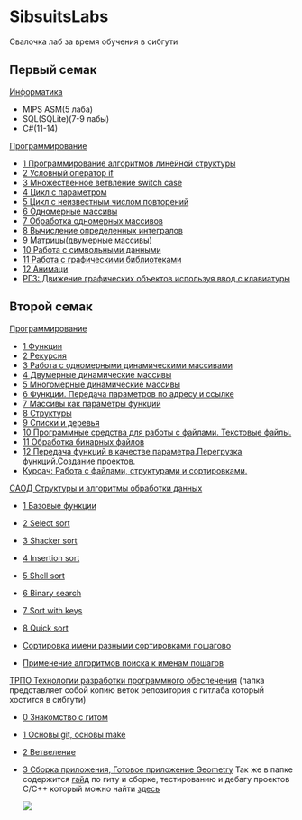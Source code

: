 # SibsuitsLabs

Свалочка лаб за время обучения в сибгути

## Первый семак
[Информатика](https://github.com/cppshizoidS/SibsuitsLabs/tree/main/1_semestr/Informatica) 
- MIPS ASM(5 лаба)
- SQL(SQLite)(7-9 лабы)
- C#(11-14)

[Программирование](https://github.com/cppshizoidS/SibsuitsLabs/tree/main/1_semestr/Programming)
- [1 Программирование алгоритмов линейной структуры](https://github.com/cppshizoidS/SibsuitsLabs/tree/main/1_semestr/Programming/1_lab)
- [2 Условный оператор if](https://github.com/cppshizoidS/SibsuitsLabs/tree/main/1_semestr/Programming/2_lab)
- [3 Множественное ветвление switch case](https://github.com/cppshizoidS/SibsuitsLabs/tree/main/1_semestr/Programming/3_lab)
- [4 Цикл с параметром](https://github.com/cppshizoidS/SibsuitsLabs/tree/main/1_semestr/Programming/4_lab)
- [5 Цикл с неизвестным числом повторений](https://github.com/cppshizoidS/SibsuitsLabs/tree/main/1_semestr/Programming/5_lab)
- [6 Одномерные массивы](https://github.com/cppshizoidS/SibsuitsLabs/tree/main/1_semestr/Programming/6_lab)
- [7 Обработка одномерных массивов](https://github.com/cppshizoidS/SibsuitsLabs/tree/main/1_semestr/Programming/7_lab)
- [8 Вычисление определенных интегралов](https://github.com/cppshizoidS/SibsuitsLabs/tree/main/1_semestr/Programming/8_lab)
- [9 Матрицы(двумерные массивы)](https://github.com/cppshizoidS/SibsuitsLabs/tree/main/1_semestr/Programming/9_lab)
- [10 Работа с символьными данными](https://github.com/cppshizoidS/SibsuitsLabs/tree/main/1_semestr/Programming/10_lab)
- [11 Работа с графическими библиотеками](https://github.com/cppshizoidS/SibsuitsLabs/tree/main/1_semestr/Programming/11_lab)
- [12 Анимаци](https://github.com/cppshizoidS/SibsuitsLabs/tree/main/1_semestr/Programming/12_lab)
- [РГЗ: Движение графических объектов используя ввод с клавиатуры](https://github.com/cppshizoidS/SibsuitsLabs/tree/main/1_semestr/Programming/kontr)

## Второй семак

[Программирование](https://github.com/cppshizoidS/SibsuitsLabs/tree/main/2semester/Programming)
- [1 Функции](https://github.com/cppshizoidS/SibsuitsLabs/tree/main/2semester/Programming/1_lab)
- [2 Рекурсия](https://github.com/cppshizoidS/SibsuitsLabs/tree/main/2semester/Programming/2_lab)
- [3 Работа с одномерными динамическими массивами](https://github.com/cppshizoidS/SibsuitsLabs/tree/main/2semester/Programming/3_lab)
- [4 Двумерные динамические массивы](https://github.com/cppshizoidS/SibsuitsLabs/tree/main/2semester/Programming/4_lab)
- [5 Многомерные динамические массивы](https://github.com/cppshizoidS/SibsuitsLabs/tree/main/2semester/Programming/5_lab)
- [6 Функции. Передача параметров по адресу и ссылке](https://github.com/cppshizoidS/SibsuitsLabs/tree/main/2semester/Programming/6_lab)
- [7 Массивы как параметры функций](https://github.com/cppshizoidS/SibsuitsLabs/tree/main/2semester/Programming/7_lab)
- [8 Структуры](https://github.com/cppshizoidS/SibsuitsLabs/tree/main/2semester/Programming/8_lab)
- [9 Cписки и деревья](https://github.com/cppshizoidS/SibsuitsLabs/tree/main/2semester/Programming/9_lab)
- [10 Программные средства для работы с файлами. Текстовые файлы.](https://github.com/cppshizoidS/SibsuitsLabs/tree/main/2semester/Programming/10_lab)
- [11 Обработка бинарных файлов](https://github.com/cppshizoidS/SibsuitsLabs/tree/main/2semester/Programming/11_lab)
- [12 Передача функций в качестве параметра.Перегрузка функций.Создание проектов.](https://github.com/cppshizoidS/SibsuitsLabs/tree/main/2semester/Programming/12_lab)
- [Курсач: Работа с файлами, структурами и сортировками.](https://github.com/cppshizoidS/SibsuitsLabs/tree/main/2semester/Programming/Course_work)

[САОД Структуры и алгоритмы обработки данных ](https://github.com/cppshizoidS/SibsuitsLabs/tree/main/2semester/SAOD)
- [1 Базовые функции](https://github.com/cppshizoidS/SibsuitsLabs/tree/main/2semester/SAOD/1_lab)
- [2 Select sort](https://github.com/cppshizoidS/SibsuitsLabs/tree/main/2semester/SAOD/2_lab)
- [3 Shacker sort](https://github.com/cppshizoidS/SibsuitsLabs/tree/main/2semester/SAOD/3_lab)
- [4 Insertion sort](https://github.com/cppshizoidS/SibsuitsLabs/tree/main/2semester/SAOD/4_lab)
- [5 Shell sort](https://github.com/cppshizoidS/SibsuitsLabs/tree/main/2semester/SAOD/5_lab)
- [6 Binary search](https://github.com/cppshizoidS/SibsuitsLabs/tree/main/2semester/SAOD/6_lab)
- [7 Sort with keys](https://github.com/cppshizoidS/SibsuitsLabs/tree/main/2semester/SAOD/7_lab)
- [8 Quick sort](https://github.com/cppshizoidS/SibsuitsLabs/tree/main/2semester/SAOD/8_lab)

- [Сортировка имени разными сортировками пошагово](https://github.com/cppshizoidS/SibsuitsLabs/blob/main/2semester/SAOD/name_sort/main.py)
- [Применение алгоритмов поиска к именам пошагов](https://github.com/cppshizoidS/SibsuitsLabs/blob/main/2semester/SAOD/name_searchs/main.py)


[ТРПО Технологии разработки программного обеспечения](https://github.com/cppshizoidS/SibsuitsLabs/tree/main/2semester/TRPO) (папка представляет собой копию веток репозитория с гитлаба который хостится в сибгути)
- [0 Знакомство с гитом](https://github.com/cppshizoidS/SibsuitsLabs/blob/main/2semester/TRPO/lab_0)
- [1 Основы git, основы make](https://github.com/cppshizoidS/SibsuitsLabs/tree/main/2semester/TRPO/lab_1)
- [2 Ветвеление](https://github.com/cppshizoidS/SibsuitsLabs/tree/main/2semester/TRPO/lab_2)
- [3 Сборка приложения, Готовое приложение Geometry](https://github.com/cppshizoidS/SibsuitsLabs/tree/main/2semester/TRPO/geometry)
Так же в папке содержится [гайд](https://github.com/cppshizoidS/SibsuitsLabs/tree/main/2semester/TRPO) по гиту и сборке, тестированию и дебагу проектов C/C++ который можно найти [здесь](https://cppshizoids.github.io/TRPO/index.html)

  ![](https://tokei.rs/b1/github/cppshizoidS/SibsuitsLabs?category=code)
